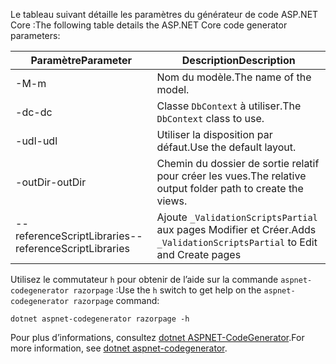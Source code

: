 <a name="codegenerator"></a> <span data-ttu-id="edbe9-101">Le tableau suivant détaille les paramètres du générateur de code ASP.NET Core :</span><span class="sxs-lookup"><span data-stu-id="edbe9-101">The following table details the ASP.NET Core code generator parameters:</span></span>

| <span data-ttu-id="edbe9-102">Paramètre</span><span class="sxs-lookup"><span data-stu-id="edbe9-102">Parameter</span></span>               | <span data-ttu-id="edbe9-103">Description</span><span class="sxs-lookup"><span data-stu-id="edbe9-103">Description</span></span>|
| ----------------- | ------------ |
| <span data-ttu-id="edbe9-104">-M</span><span class="sxs-lookup"><span data-stu-id="edbe9-104">-m</span></span>  | <span data-ttu-id="edbe9-105">Nom du modèle.</span><span class="sxs-lookup"><span data-stu-id="edbe9-105">The name of the model.</span></span> |
| <span data-ttu-id="edbe9-106">-dc</span><span class="sxs-lookup"><span data-stu-id="edbe9-106">-dc</span></span>  | <span data-ttu-id="edbe9-107">Classe `DbContext` à utiliser.</span><span class="sxs-lookup"><span data-stu-id="edbe9-107">The `DbContext` class to use.</span></span> |
| <span data-ttu-id="edbe9-108">-udl</span><span class="sxs-lookup"><span data-stu-id="edbe9-108">-udl</span></span> | <span data-ttu-id="edbe9-109">Utiliser la disposition par défaut.</span><span class="sxs-lookup"><span data-stu-id="edbe9-109">Use the default layout.</span></span> |
| <span data-ttu-id="edbe9-110">-outDir</span><span class="sxs-lookup"><span data-stu-id="edbe9-110">-outDir</span></span> | <span data-ttu-id="edbe9-111">Chemin du dossier de sortie relatif pour créer les vues.</span><span class="sxs-lookup"><span data-stu-id="edbe9-111">The relative output folder path to create the views.</span></span> |
| <span data-ttu-id="edbe9-112">--referenceScriptLibraries</span><span class="sxs-lookup"><span data-stu-id="edbe9-112">--referenceScriptLibraries</span></span> | <span data-ttu-id="edbe9-113">Ajoute `_ValidationScriptsPartial` aux pages Modifier et Créer.</span><span class="sxs-lookup"><span data-stu-id="edbe9-113">Adds `_ValidationScriptsPartial` to Edit and Create pages</span></span> |

<span data-ttu-id="edbe9-114">Utilisez le commutateur `h` pour obtenir de l’aide sur la commande `aspnet-codegenerator razorpage` :</span><span class="sxs-lookup"><span data-stu-id="edbe9-114">Use the `h` switch to get help on the `aspnet-codegenerator razorpage` command:</span></span>

```dotnetcli
dotnet aspnet-codegenerator razorpage -h
```

<span data-ttu-id="edbe9-115">Pour plus d’informations, consultez [dotnet ASPNET-CodeGenerator](xref:fundamentals/tools/dotnet-aspnet-codegenerator).</span><span class="sxs-lookup"><span data-stu-id="edbe9-115">For more information, see [dotnet aspnet-codegenerator](xref:fundamentals/tools/dotnet-aspnet-codegenerator).</span></span>

